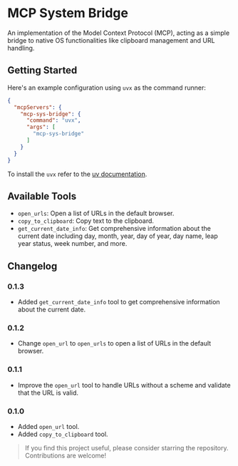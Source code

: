# MCP System Bridge

An implementation of the Model Context Protocol (MCP), acting as a simple bridge to native OS functionalities like clipboard management and URL handling.

## Getting Started

Here's an example configuration using `uvx` as the command runner:

```json
{
  "mcpServers": {
    "mcp-sys-bridge": {
      "command": "uvx",
      "args": [
        "mcp-sys-bridge"
      ]
    }
  }
}
```

To install the `uvx` refer to the [uv documentation](https://docs.astral.sh/uv/getting-started/installation).

## Available Tools

- `open_urls`: Open a list of URLs in the default browser.
- `copy_to_clipboard`: Copy text to the clipboard.
- `get_current_date_info`: Get comprehensive information about the current date including day, month, year, day of year, day name, leap year status, week number, and more.

## Changelog

### 0.1.3

- Added `get_current_date_info` tool to get comprehensive information about the current date.

### 0.1.2

- Change `open_url` to `open_urls` to open a list of URLs in the default browser.

### 0.1.1

- Improve the `open_url` tool to handle URLs without a scheme and validate that the URL is valid.

### 0.1.0

- Added `open_url` tool.
- Added `copy_to_clipboard` tool.

> If you find this project useful, please consider starring the repository. Contributions are welcome!
